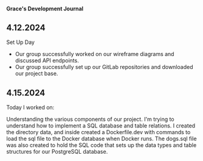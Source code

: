 #### Grace's Development Journal

## 4.12.2024
Set Up Day
- Our group successfully worked on our wireframe diagrams and discussed API endpoints.
- Our group successfully set up our GitLab repositories and downloaded our project base.

## 4.15.2024
Today I worked on:

Understanding the various components of our project. I'm trying to understand how to implement a SQL database and table relations. I created the directory data, and inside created a Dockerfile.dev with commands to load the sql file to the Docker database when Docker runs. The dogs.sql file was also created to hold the SQL code that sets up the data types and table structures for our PostgreSQL database.
